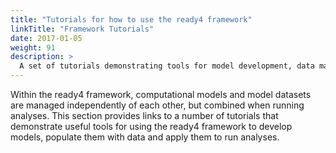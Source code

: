 ```yaml
---
title: "Tutorials for how to use the ready4 framework"
linkTitle: "Framework Tutorials"
date: 2017-01-05
weight: 91
description: >
  A set of tutorials demonstrating tools for model development, data management and application within the ready4 framework.
---
```


Within the ready4 framework, computational models and model datasets are managed independently of each other, but combined when running analyses. This section provides links to a number of tutorials that demonstrate useful tools for using the ready4 framework to develop models, populate them with data and apply them to run analyses.

